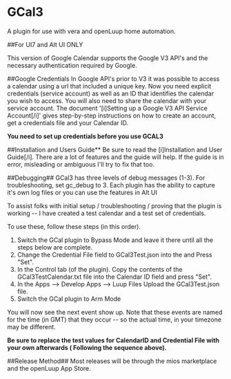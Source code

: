 # GCal3
A plugin for use with vera and openLuup home automation.

##For UI7 and Alt UI ONLY

This version of Google Calendar supports the Google V3 API's and the necessary authentication required by Google.

##Google Credentials
In Google API's prior to V3 it was possible to access a calendar using a url that included a unique key.
Now you need explicit credentials (service account) as well as an ID that identifies the calendar you wish to access.
You will also need to share the calendar with your service account.
The document '[i]Setting up a Google V3 API Service Account[/i]' gives step-by-step instructions on how to create an account, get a credentials file and your Calendar ID.

**You need to set up credentials before you use GCAL3**

##Installation and Users Guide**
Be sure to read the [i]Installation and User Guide[/i].
There are a lot of features and the guide will help.  If the guide is in error, misleading or ambiguous
I'll try to fix that too.

##Debugging##
GCal3 has three levels of debug messages (1-3).   For troubleshooting, set gc_debug to 3.
Each plugin has the ability to capture it's own log files or you can use the features in Alt UI

To assist folks with initial setup / troubleshooting / proving that the plugin is working -- I have created a test calendar and a test set of credentials.

To use these, follow these steps (in this order).
1. Switch the GCal plugin to Bypass Mode and leave it there until all the steps below are complete.
2. Change the Credential File field to GCal3Test.json into the and Press "Set".
3.  In the Control tab (of the plugin).  Copy the contents of the GCal3TestCalendar.txt file into the Calendar ID field and press "Set".
4.  In the Apps --> Develop Apps --> Luup Files  Upload the GCal3Test.json file.
5. Switch the GCal plugin to Arm Mode

You will now see the next event show up.  Note that these events are named for the time (in GMT) that they occur -- so the actual time, in your timezone may be different.

**Be sure to replace the test values for CalendarID and Credential File with your own afterwards ( Following the sequence above).**

##Release Method##
Most releases will be through the mios marketplace and the openLuup App Store.
